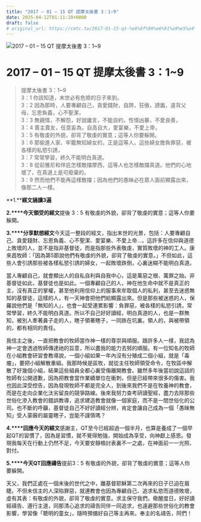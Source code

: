 ```yaml
---
title: "2017 – 01 – 15 QT 提摩太後書 3：1~9"
date: 2025-04-12T01:11:28+0800
draft: false
# original_url: https://cmtc.tw/2017-01-15-qt-%e6%8f%90%e6%91%a9%e5%a4%aa%e5%be%8c%e6%9b%b8-3%ef%bc%9a19
---
```


![2017 – 01 – 15 QT 提摩太後書 3：1\~9](/images/qt.jpg   "2017 – 01 – 15 QT 提摩太後書 3：1\~9")

# 2017 – 01 – 15 QT 提摩太後書 3：1\~9

> 提摩太後書 3：1\~9  
> 3：1 你該知道，末世必有危險的日子來到。  
> 3：2 因為那時，人要專顧自己，貪愛錢財，自誇，狂傲，謗讟，違背父母，忘恩負義，心不聖潔，  
> 3：3 無親情，不解怨，好說讒言，不能自約，性情凶暴，不愛良善，  
> 3：4 賣主賣友，任意妄為，自高自大，愛宴樂，不愛上帝，  
> 3：5 有敬虔的外貌，卻背了敬虔的實意；這等人你要躲開。  
> 3：6 那偷進人家、牢籠無知婦女的，正是這等人。這些婦女擔負罪惡，被各樣的私慾引誘，  
> 3：7 常常學習，終久不能明白真道。  
> 3：8 從前雅尼和佯庇怎樣敵擋摩西，這等人也怎樣敵擋真道。他們的心地壞了，在真道上是可廢棄的。  
> 3：9 然而他們不能再這樣敵擋；因為他們的愚昧必在眾人面前顯露出來，像那二人一樣。

**1.****經文誦讀3遍**

**2.****今天領受的經文**提後 3：5 有敬虔的外貌，卻背了敬虔的實意；這等人你要躲開。

**3.****分享默想經文**今天這一整段的經文，指出末世的光景，包括：人要專顧自己、貪愛錢財、忘恩負義、心不聖潔、愛宴樂、不愛上帝…，這許多在信仰與道德上敗壞的人，並不是指非基督徒，而是指那些外表敬虔，實質敗壞的神的工人。康來昌牧師：「因為第5節說他們有敬虔的外貌，卻背了敬虔的實意。」不但如此，這些人會引誘那些被各樣私慾引誘的婦女，一起敗壞跌倒，心裏迷糊不能明白真道。

當人專顧自己，就會顯出人的自私自利與自我中心，這是萬惡之根、萬罪之始。非基督徒如此，基督徒也是如此。一個專顧自己的人，神在他生命中就不是真正的主，沒有真正的掌權，甚至他利用信仰上的服事來牟取個人的私利，甚至去迷惑無知的基督徒，這樣的人，有一天神會把他們給顯露出來。但是那些被迷惑的人，保羅說他們是「無知的人」，也會一起受連累影響：負罪惡，被各樣的私慾引誘，常常學習，終久不能明白真道。所以不自己好好讀經，明白真道的人，也是一群無知，被別人牽著鼻子走的人，瞎子領著瞎子，一同跌在坑裏。領人的，與被帶領的，都有相同的責任。

我信主之後，一直把教會的牧師當作神一樣的尊崇與順服。跟許多人一樣，我認為神一定會透過牧師傳達祂的旨意，所以盡我的能力去努的順服。有一位知名的牧師在小組教會研習會教導說，一個小組如果一年內沒有分殖成二個小組，就是「毒瘤」，要把小組解散重組。我那時候是區牧，就從主任牧師領受命令，在牧區中解散了好幾個小組，結果這些組員全都心裏受傷離開教會。雖然多年後當初說這話的牧師有公開道歉，因為把教會當作業績單位在衝刺，但是已經帶來很多的傷害。我也因此深受控告，因為發現牧師不都是完全人，到後來我們不是在牧養神的教會，而是在走向企業化汰劣留良的競爭路線。後來我努力查考研讀聖經，盡力去除那些世俗化滲入教會的錯誤教導，追求建造教會就像一個家庭，而不是一間世俗化的公司。也不斷的呼籲，基督徒自己不好好讀經分辨，肯定會讓自己成為一個「愚昧無知」受人蒙蔽的屬靈瞎子，豈能不謹慎嗎？

**4.****回應今天的經文**感謝主，QT至今已經超過一個半月，也算是養成了一個早起QT的習慣了，因為是習慣，就不覺得勉強，開始成為享受，向神獻上感恩。發現我每天在行動上仍然不足，今天要安靜檢討表裏不一之處，在神面前一一光照、對付。

**5.****今天QT回應禱告**提前3：5 有敬虔的外貌，卻背了敬虔的實意；這等人你要躲開。

天父，我們正處在一個末後的世代之中，離基督耶穌第二次再來的日子已迫在眉睫。不但未信主的人深陷罪惡，就連教會也因為專顧自己、追求私慾而道德敗壞，虛有其表：有敬虔的外貌，卻背了敬虔的實意。求主保守我們，儆醒度日，好好讀經禱告、遵行主道，同那清心追求的禱告同伴一同追求，也遠避那些世俗化的教會影響，學習像「聰明的童女」，隨時預備好自己等主再來。奉主的名禱告，阿們！